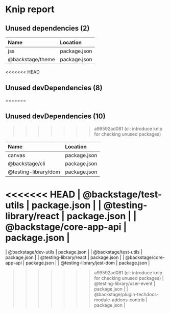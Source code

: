 # Knip report

## Unused dependencies (2)

| Name             | Location     |
|:-----------------|:-------------|
| jss              | package.json |
| @backstage/theme | package.json |

<<<<<<< HEAD
## Unused devDependencies (8)
=======
## Unused devDependencies (10)
>>>>>>> a99592ad081 (ci: introduce knip for checking unused packages)

| Name                                             | Location     |
|:-------------------------------------------------|:-------------|
| canvas                                           | package.json |
| @backstage/cli                                   | package.json |
| @testing-library/dom                             | package.json |
<<<<<<< HEAD
| @backstage/test-utils                            | package.json |
| @testing-library/react                           | package.json |
| @backstage/core-app-api                          | package.json |
=======
| @backstage/dev-utils                             | package.json |
| @backstage/test-utils                            | package.json |
| @testing-library/react                           | package.json |
| @backstage/core-app-api                          | package.json |
| @testing-library/jest-dom                        | package.json |
>>>>>>> a99592ad081 (ci: introduce knip for checking unused packages)
| @testing-library/user-event                      | package.json |
| @backstage/plugin-techdocs-module-addons-contrib | package.json |

